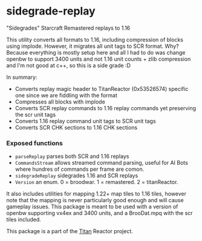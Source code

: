 # sidegrade-replay

"Sidegrades" Starcraft Remastered replays to 1.16

 This utility converts all formats to 1.16, including compression of blocks using implode. However, it migrates all unit tags to SCR format. Why? Because everything is mostly setup here and all I had to do was change openbw to support 3400 units and not 1.16 unit counts + zlib compression  and I'm not good at c++, so this is a side grade :D
 

In summary:
 * Converts replay magic header to TitanReactor (0x53526574) specific one since we are fiddling with the format
 * Compresses all blocks with implode
 * Converts SCR replay commands to 1.16 replay commands yet preserving the scr unit tags
 * Converts 1.16 replay command unit tags to SCR unit tags
 * Converts SCR CHK sections to 1.16 CHK sections


### Exposed functions
- `parseReplay` parses both SCR and 1.16 replays
- `CommandsStream` allows streamed command parsing, useful for AI Bots where hundres of commands per frame are comon.
- `sidegradeReplay` sidegrades 1.16 and SCR replays
- `Version` an enum. 0 = broodwar. 1 = remastered. 2 = titanReactor.

It also includes utilities for mapping 1.22+ map tiles to 1.16 tiles, however note that the mapping is never particularly good enough and will cause gameplay issues. This package is meant to be used with a version of openbw supporting vx4ex and 3400 units, and a BrooDat.mpq with the scr tiles included.

This package is a part of the [Titan](https://github.com/imbateam-gg/titan-reactor) Reactor project.